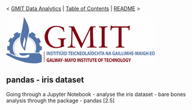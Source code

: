 < [GMIT Data Analytics](https://web.archive.org/web/20201029063153/https://www.gmit.ie/computer-science-and-applied-physics/higher-diploma-science-computing-data-analytics-ict) | [Table of Contents](https://github.com/E6985) | [README](https://github.com/E6985/pda-pandas-iris/blob/master/README.md) >

<img src="img/gmit.png" />

## pandas - iris dataset

Going through a Jupyter Notebook - analyse the iris dataset - bare bones analysis through the package - pandas [2.5]